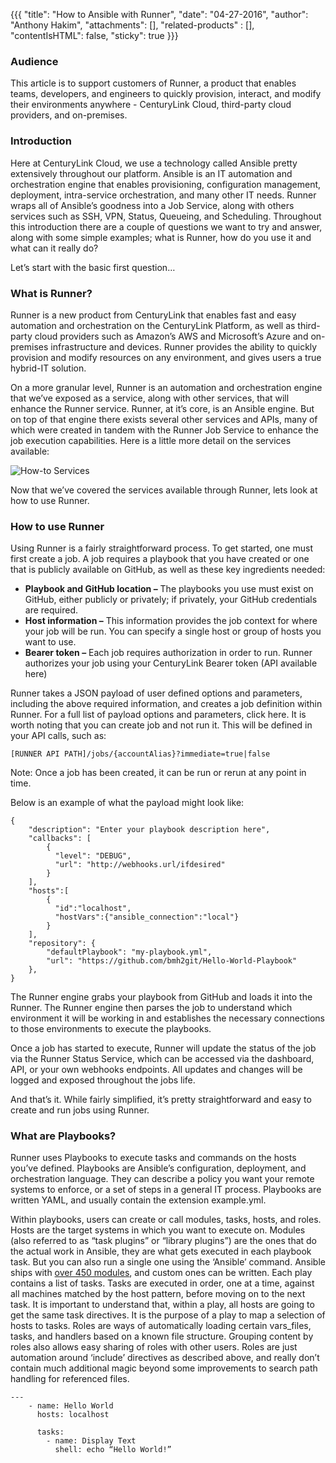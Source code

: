 {{{
  "title": "How to Ansible with Runner",
  "date": "04-27-2016",
  "author": "Anthony Hakim",
  "attachments": [],
  "related-products" : [],
  "contentIsHTML": false,
  "sticky": true
}}}

### Audience

This article is to support customers of Runner, a product that enables teams, developers, and engineers to quickly provision, interact, and modify their environments anywhere - CenturyLink Cloud, third-party cloud providers, and on-premises.

### Introduction

Here at CenturyLink Cloud, we use a technology called Ansible pretty extensively throughout our platform. Ansible is an IT automation and orchestration engine that enables provisioning, configuration management, deployment, intra-service orchestration, and many other IT needs. Runner wraps all of Ansible’s goodness into a Job Service, along with others services such as SSH, VPN, Status, Queueing, and Scheduling. Throughout this introduction there are a couple of questions we want to try and answer, along with some simple examples; what is Runner, how do you use it and what can it really do?

Let’s start with the basic first question…

### What is Runner?

Runner is a new product from CenturyLink that enables fast and easy automation and orchestration on the CenturyLink Platform, as well as third-party cloud providers such as Amazon’s AWS and Microsoft’s Azure and on-premises infrastructure and devices. Runner provides the ability to quickly provision and modify resources on any environment, and gives users a true hybrid-IT solution.

On a more granular level, Runner is an automation and orchestration engine that we’ve exposed as a service, along with other services, that will enhance the Runner service. Runner, at it’s core, is an Ansible engine. But on top of that engine there exists several other services and APIs, many of which were created in tandem with the Runner Job Service to enhance the job execution capabilities. Here is a little more detail on the services available:

  ![How-to Services](../images/how-to-services.png)

Now that we’ve covered the services available through Runner, lets look at how to use Runner.

### How to use Runner

Using Runner is a fairly straightforward process. To get started, one must first create a job. A job requires a playbook that you have created or one that is publicly available on GitHub, as well as these key ingredients needed:

 - **Playbook and GitHub location –** The playbooks you use must exist on GitHub, either publicly or privately; if privately, your GitHub credentials are required.
 - **Host information –** This information provides the job context for where your job will be run. You can specify a single host or group of hosts you want to use.
 - **Bearer token –** Each job requires authorization in order to run. Runner authorizes your job using your CenturyLink Bearer token (API available here)

Runner takes a JSON payload of user defined options and parameters, including the above required information, and creates a job definition within Runner. For a full list of payload options and parameters, click here. It is worth noting that you can create job and not run it. This will be defined in your API calls, such as:

`[RUNNER API PATH]/jobs/{accountAlias}?immediate=true|false`

Note: Once a job has been created, it can be run or rerun at any point in time.

Below is an example of what the payload might look like:

```
{
  	"description": "Enter your playbook description here",
	"callbacks": [
		{
		  "level": "DEBUG",
		  "url": "http://webhooks.url/ifdesired"
		}
	],
	"hosts":[
		{
		  "id":"localhost",
		  "hostVars":{"ansible_connection":"local"}
		}
	],
	"repository": {
		"defaultPlaybook": "my-playbook.yml",
	    "url": "https://github.com/bmh2git/Hello-World-Playbook"
	},
}
```
The Runner engine grabs your playbook from GitHub and loads it into the Runner. The Runner engine then parses the job to understand which environment it will be working in and establishes the necessary connections to those environments to execute the playbooks.

Once a job has started to execute, Runner will update the status of the job via the Runner Status Service, which can be accessed via the dashboard, API, or your own webhooks endpoints. All updates and changes will be logged and exposed throughout the jobs life.

And that’s it. While fairly simplified, it’s pretty straightforward and easy to create and run jobs using Runner.

### What are Playbooks?

Runner uses Playbooks to execute tasks and commands on the hosts you’ve defined. Playbooks are Ansible’s configuration, deployment, and orchestration language. They can describe a policy you want your remote systems to enforce, or a set of steps in a general IT process. Playbooks are written YAML, and usually contain the extension example.yml.

Within playbooks, users can create or call modules, tasks, hosts, and roles. Hosts are the target systems in which you want to execute on. Modules (also referred to as “task plugins” or “library plugins”) are the ones that do the actual work in Ansible, they are what gets executed in each playbook task. But you can also run a single one using the ‘Ansible’ command. Ansible ships with [over 450 modules](http://docs.ansible.com/ansible/list_of_all_modules.html), and custom ones can be written. Each play contains a list of tasks. Tasks are executed in order, one at a time, against all machines matched by the host pattern, before moving on to the next task. It is important to understand that, within a play, all hosts are going to get the same task directives. It is the purpose of a play to map a selection of hosts to tasks. Roles are ways of automatically loading certain vars_files, tasks, and handlers based on a known file structure. Grouping content by roles also allows easy sharing of roles with other users. Roles are just automation around ‘include’ directives as described above, and really don’t contain much additional magic beyond some improvements to search path handling for referenced files.



```
---
	- name: Hello World
	  hosts: localhost

	  tasks:
	    - name: Display Text
	      shell: echo “Hello World!”
```
